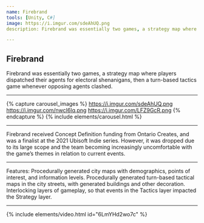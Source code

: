 ```yaml
---
name: Firebrand
tools: [Unity, C#]
image: https://i.imgur.com/sdeAhUQ.png
description: Firebrand was essentially two games, a strategy map where players dispatched their agents for electoral shenanigans, then a turn-based tactics game whenever opposing agents clashed.

---
```

## Firebrand
Firebrand was essentially two games, a strategy map where players dispatched their agents for electoral shenanigans, then a turn-based tactics game whenever opposing agents clashed.

---


{% capture carousel_images %}
https://i.imgur.com/sdeAhUQ.png
https://i.imgur.com/nwcI6lq.png
https://i.imgur.com/LFZ9GcR.png
{% endcapture %}
{% include elements/carousel.html %}

---
Firebrand received Concept Definition funding from Ontario Creates, and was a finalist at the 2021 Ubisoft Indie series. However, it was dropped due to its large scope and the team becoming increasingly uncomfortable with the game’s themes in relation to current events.

---
Features:
Procedurally generated city maps with demographics, points of interest, and information levels.
Procedurally generated turn-based tactical maps in the city streets, with generated buildings and other decoration.
Interlocking layers of gameplay, so that events in the Tactics layer impacted the Strategy layer.

---

{% include elements/video.html id="6LmYHd2wo7c" %}